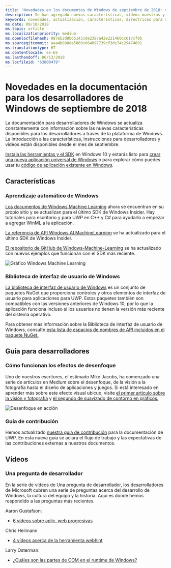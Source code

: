 ```yaml
---
title: 'Novedades en los documentos de Windows de septiembre de 2018: desarrollar aplicaciones para UWP'
description: Se han agregado nuevas características, vídeos muestras y directrices para los desarrolladores a la documentación de septiembre de 2018 para los desarrolladores de Windows 10.
keywords: novedades, actualización, características, directrices para desarrolladores, Windows 10, septiembre
ms.date: 09/10/2018
ms.topic: article
ms.localizationpriority: medium
ms.openlocfilehash: 0876b2d9b65143cde2387a42e221460cc617cf0b
ms.sourcegitcommit: aaa4b898da5869c064097739cf3dc74c29474691
ms.translationtype: HT
ms.contentlocale: es-ES
ms.lasthandoff: 06/13/2019
ms.locfileid: "63800479"
---
```

# <a name="whats-new-in-the-windows-developer-docs-in-september-2018"></a>Novedades en la documentación para los desarrolladores de Windows de septiembre de 2018

La documentación para desarrolladores de Windows se actualiza constantemente con información sobre las nuevas características disponibles para los desarrolladores a través de la plataforma de Windows. La introducción a las características, instrucciones para desarrolladores y vídeos están disponibles desde el mes de septiembre.

[Instala las herramientas y el SDK](https://go.microsoft.com/fwlink/?LinkId=821431) en Windows 10 y estarás listo para [crear una nueva aplicación universal de Windows](../get-started/create-uwp-apps.md) o para explorar cómo puedes usar tu [código de aplicación existente en Windows](../porting/index.md).

## <a name="features"></a>Características

### <a name="windows-machine-learning"></a>Aprendizaje automático de Windows

[Los documentos de Windows Machine Learning](https://docs.microsoft.com/windows/ai/) ahora se encuentran en su propio sitio y se actualizan para el último SDK de Windows Insider. Hay tutoriales para escritorio y para UWP en C++ y C# para ayudarlo a empezar a agregar WinML a la aplicación.

[La referencia de API Windows.AI.MachineLearning](https://docs.microsoft.com/uwp/api/windows.ai.machinelearning) se ha actualizado para el último SDK de Windows Insider.

[El repositorio de GitHub de Windows-Machine-Learning](https://github.com/Microsoft/Windows-Machine-Learning) se ha actualizado con nuevos ejemplos que funcionan con el SDK más reciente.

![Gráfico Windows Machine Learning](images/winml-graphic.png)

### <a name="windows-ui-library"></a>Biblioteca de interfaz de usuario de Windows

[La biblioteca de interfaz de usuario de Windows](https://aka.ms/winui-docs) es un conjunto de paquetes NuGet que proporciona controles y otros elementos de interfaz de usuario para aplicaciones para UWP. Estos paquetes también son compatibles con las versiones anteriores de Windows 10, por lo que la aplicación funciona incluso si los usuarios no tienen la versión más reciente del sistema operativo.

Para obtener más información sobre la Biblioteca de interfaz de usuario de Windows, consulte [esta lista de espacios de nombres de API incluidos en el paquete NuGet.](https://docs.microsoft.com/uwp/api/overview/winui/)

## <a name="developer-guidance"></a>Guía para desarrolladores

### <a name="how-blur-effects-work"></a>Cómo funcionan los efectos de desenfoque

Uno de nuestros escritores, el estimado Mike Jacobs, ha comenzado una serie de artículos en Medium sobre el desenfoque, de la visión a la fotografía hasta el diseño de aplicaciones y juegos. Si está interesado en aprender más sobre este efecto visual ubicuo, visite [el primer artículo sobre la visión y fotografía](https://medium.com/microsoft-design/science-in-the-system-how-blur-effects-work-8b0590996e09) y [el segundo de suavizado de contorno en gráficos.](https://medium.com/microsoft-design/science-in-the-system-how-blur-effects-work-part-2-c5589a738515)

![Desenfoque en acción](images/blur-example.jpg)

### <a name="contributing-guidance"></a>Guía de contribución

Hemos actualizado [nuestra guía de contribución](https://github.com/MicrosoftDocs/windows-uwp/blob/docs/CONTRIBUTING.md) para la documentación de UWP. En esta nueva guía se aclara el flujo de trabajo y las expectativas de las contribuciones externas a nuestros documentos.

## <a name="videos"></a>Vídeos

### <a name="one-dev-question"></a>Una pregunta de desarrollador

En la serie de vídeos de Una pregunta de desarrollador, los desarrolladores de Microsoft cubren una serie de preguntas acerca del desarrollo de Windows, la cultura del equipo y la historia. Aquí es donde hemos respondido a las preguntas más recientes.

Aaron Gustafson:

* [6 vídeos sobre aplic. web progresivas](https://www.youtube.com/playlist?list=PLWs4_NfqMtoyPHoI-CIB71mEq-om6m35I)

Chris Heilmann

* [4 vídeos acerca de la herramienta webhint](https://www.youtube.com/watch?v=eXfmxmiA00Y&list=PLWs4_NfqMtow00LM-vgyECAlMDxx84Q2v)

Larry Osterman:

* [¿Cuáles son las partes de COM en el runtime de Windows?](https://youtu.be/_nsMjHqRn1w)